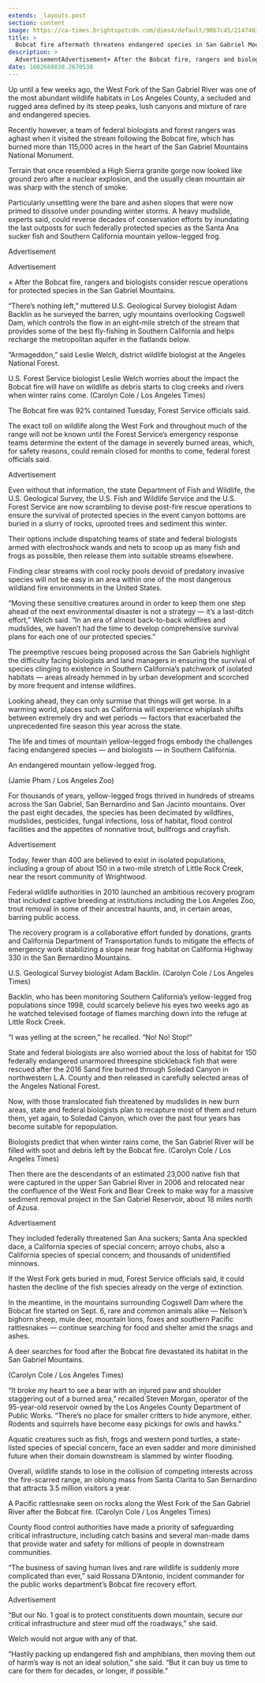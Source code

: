 ```yaml
--- 
extends: _layouts.post 
section: content 
image: https://ca-times.brightspotcdn.com/dims4/default/90b7c45/2147483647/strip/true/crop/5904x3100+0+418/resize/1200x630!/quality/90/?url=https%3A%2F%2Fcalifornia-times-brightspot.s3.amazonaws.com%2Ff2%2F8b%2F20aaa7bf4f4ca320ba2cb252fe87%2Fla-photos-1staff-627774-me-1008-bobcat-fire-species-04-cmc.jpg 
title: > 
  Bobcat fire aftermath threatens endangered species in San Gabriel Mountains 
description: > 
  AdvertisementAdvertisement× After the Bobcat fire, rangers and biologists consider rescue operations for protected species in the San Gabriel Mountains.(Jamie Pham / Los Angeles Zoo)For thousands of years, yellow-legged frogs thrived in hundreds of streams across the San Gabriel, San Bernardino and San Jacinto mountains.AdvertisementThey included federally threatened San Ana suckers; Santa Ana speckled dace, a California species of special concern; arroyo chubs, also a California species of special concern; and thousands of unidentified minnows.A deer searches for food after the Bobcat fire devastated its habitat in the San Gabriel Mountains.A Pacific rattlesnake seen on rocks along the West Fork of the San Gabriel River after the Bobcat fire. 
date: 1602688838.2670538 
--- 
```

Up until a few weeks ago, the West Fork of the San Gabriel River was one of the most abundant wildlife habitats in Los Angeles County, a secluded and rugged area defined by its steep peaks, lush canyons and mixture of rare and endangered species.

Recently however, a team of federal biologists and forest rangers was aghast when it visited the stream following the Bobcat fire, which has burned more than 115,000 acres in the heart of the San Gabriel Mountains National Monument.

Terrain that once resembled a High Sierra granite gorge now looked like ground zero after a nuclear explosion, and the usually clean mountain air was sharp with the stench of smoke.

Particularly unsettling were the bare and ashen slopes that were now primed to dissolve under pounding winter storms. A heavy mudslide, experts said, could reverse decades of conservation efforts by inundating the last outposts for such federally protected species as the Santa Ana sucker fish and Southern California mountain yellow-legged frog.

Advertisement

Advertisement

× After the Bobcat fire, rangers and biologists consider rescue operations for protected species in the San Gabriel Mountains.

“There’s nothing left,” muttered U.S. Geological Survey biologist Adam Backlin as he surveyed the barren, ugly mountains overlooking Cogswell Dam, which controls the flow in an eight-mile stretch of the stream that provides some of the best fly-fishing in Southern California and helps recharge the metropolitan aquifer in the flatlands below.

“Armageddon,” said Leslie Welch, district wildlife biologist at the Angeles National Forest.

U.S. Forest Service biologist Leslie Welch worries about the impact the Bobcat fire will have on wildlife as debris starts to clog creeks and rivers when winter rains come. (Carolyn Cole / Los Angeles Times)

The Bobcat fire was 92% contained Tuesday, Forest Service officials said.

The exact toll on wildlife along the West Fork and throughout much of the range will not be known until the Forest Service‘s emergency response teams determine the extent of the damage in severely burned areas, which, for safety reasons, could remain closed for months to come, federal forest officials said.

Advertisement

Even without that information, the state Department of Fish and Wildlife, the U.S. Geological Survey, the U.S. Fish and Wildlife Service and the U.S. Forest Service are now scrambling to devise post-fire rescue operations to ensure the survival of protected species in the event canyon bottoms are buried in a slurry of rocks, uprooted trees and sediment this winter.

Their options include dispatching teams of state and federal biologists armed with electroshock wands and nets to scoop up as many fish and frogs as possible, then release them into suitable streams elsewhere.

Finding clear streams with cool rocky pools devoid of predatory invasive species will not be easy in an area within one of the most dangerous wildland fire environments in the United States.

“Moving these sensitive creatures around in order to keep them one step ahead of the next environmental disaster is not a strategy — it’s a last-ditch effort,” Welch said. “In an era of almost back-to-back wildfires and mudslides, we haven’t had the time to develop comprehensive survival plans for each one of our protected species.”

The preemptive rescues being proposed across the San Gabriels highlight the difficulty facing biologists and land managers in ensuring the survival of species clinging to existence in Southern California’s patchwork of isolated habitats — areas already hemmed in by urban development and scorched by more frequent and intense wildfires.

Looking ahead, they can only surmise that things will get worse. In a warming world, places such as California will experience whiplash shifts between extremely dry and wet periods — factors that exacerbated the unprecedented fire season this year across the state.

The life and times of mountain yellow-legged frogs embody the challenges facing endangered species — and biologists — in Southern California.

An endangered mountain yellow-legged frog.

(Jamie Pham / Los Angeles Zoo)

For thousands of years, yellow-legged frogs thrived in hundreds of streams across the San Gabriel, San Bernardino and San Jacinto mountains. Over the past eight decades, the species has been decimated by wildfires, mudslides, pesticides, fungal infections, loss of habitat, flood control facilities and the appetites of nonnative trout, bullfrogs and crayfish.

Advertisement

Today, fewer than 400 are believed to exist in isolated populations, including a group of about 150 in a two-mile stretch of Little Rock Creek, near the resort community of Wrightwood.

Federal wildlife authorities in 2010 launched an ambitious recovery program that included captive breeding at institutions including the Los Angeles Zoo, trout removal in some of their ancestral haunts, and, in certain areas, barring public access.

The recovery program is a collaborative effort funded by donations, grants and California Department of Transportation funds to mitigate the effects of emergency work stabilizing a slope near frog habitat on California Highway 330 in the San Bernardino Mountains.

U.S. Geological Survey biologist Adam Backlin. (Carolyn Cole / Los Angeles Times)

Backlin, who has been monitoring Southern California’s yellow-legged frog populations since 1998, could scarcely believe his eyes two weeks ago as he watched televised footage of flames marching down into the refuge at Little Rock Creek.

“I was yelling at the screen,” he recalled. “No! No! Stop!”

State and federal biologists are also worried about the loss of habitat for 150 federally endangered unarmored threespine stickleback fish that were rescued after the 2016 Sand fire burned through Soledad Canyon in northwestern L.A. County and then released in carefully selected areas of the Angeles National Forest.

Now, with those translocated fish threatened by mudslides in new burn areas, state and federal biologists plan to recapture most of them and return them, yet again, to Soledad Canyon, which over the past four years has become suitable for repopulation.

Biologists predict that when winter rains come, the San Gabriel River will be filled with soot and debris left by the Bobcat fire. (Carolyn Cole / Los Angeles Times)

Then there are the descendants of an estimated 23,000 native fish that were captured in the upper San Gabriel River in 2006 and relocated near the confluence of the West Fork and Bear Creek to make way for a massive sediment removal project in the San Gabriel Reservoir, about 18 miles north of Azusa.

Advertisement

They included federally threatened San Ana suckers; Santa Ana speckled dace, a California species of special concern; arroyo chubs, also a California species of special concern; and thousands of unidentified minnows.

If the West Fork gets buried in mud, Forest Service officials said, it could hasten the decline of the fish species already on the verge of extinction.

In the meantime, in the mountains surrounding Cogswell Dam where the Bobcat fire started on Sept. 6, rare and common animals alike — Nelson’s bighorn sheep, mule deer, mountain lions, foxes and southern Pacific rattlesnakes — continue searching for food and shelter amid the snags and ashes.

A deer searches for food after the Bobcat fire devastated its habitat in the San Gabriel Mountains.

(Carolyn Cole / Los Angeles Times)

“It broke my heart to see a bear with an injured paw and shoulder staggering out of a burned area,” recalled Steven Morgan, operator of the 95-year-old reservoir owned by the Los Angeles County Department of Public Works. “There’s no place for smaller critters to hide anymore, either. Rodents and squirrels have become easy pickings for owls and hawks.”

Aquatic creatures such as fish, frogs and western pond turtles, a state-listed species of special concern, face an even sadder and more diminished future when their domain downstream is slammed by winter flooding.

Overall, wildlife stands to lose in the collision of competing interests across the fire-scarred range, an oblong mass from Santa Clarita to San Bernardino that attracts 3.5 million visitors a year.

A Pacific rattlesnake seen on rocks along the West Fork of the San Gabriel River after the Bobcat fire. (Carolyn Cole / Los Angeles Times)

County flood control authorities have made a priority of safeguarding critical infrastructure, including catch basins and several man-made dams that provide water and safety for millions of people in downstream communities.

“The business of saving human lives and rare wildlife is suddenly more complicated than ever,” said Rossana D’Antonio, incident commander for the public works department’s Bobcat fire recovery effort.

Advertisement

“But our No. 1 goal is to protect constituents down mountain, secure our critical infrastructure and steer mud off the roadways,” she said.

Welch would not argue with any of that.

“Hastily packing up endangered fish and amphibians, then moving them out of harm’s way is not an ideal solution,” she said. “But it can buy us time to care for them for decades, or longer, if possible.”